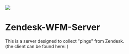 <a href="https://www.codacy.com/app/app36079384/Zendesk-WFM-Server"><img src="https://www.codacy.com/project/badge/0b3943d1943f4fb280d962b3d18d05c1"/></a>
# Zendesk-WFM-Server

This is a server designed to collect "pings" from Zendesk.  
(the client can be found here: )
